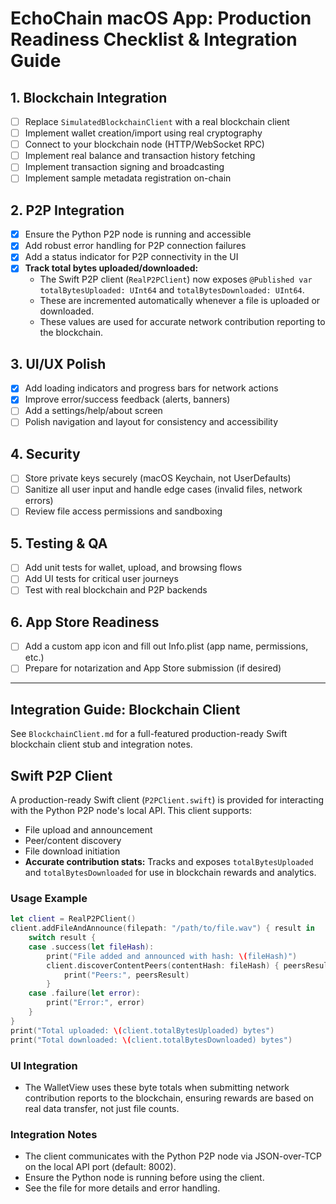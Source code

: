 # EchoChain macOS App: Production Readiness Checklist & Integration Guide

## 1. Blockchain Integration
- [ ] Replace `SimulatedBlockchainClient` with a real blockchain client
- [ ] Implement wallet creation/import using real cryptography
- [ ] Connect to your blockchain node (HTTP/WebSocket RPC)
- [ ] Implement real balance and transaction history fetching
- [ ] Implement transaction signing and broadcasting
- [ ] Implement sample metadata registration on-chain

## 2. P2P Integration
- [x] Ensure the Python P2P node is running and accessible
- [x] Add robust error handling for P2P connection failures
- [x] Add a status indicator for P2P connectivity in the UI
- [x] **Track total bytes uploaded/downloaded:**
    - The Swift P2P client (`RealP2PClient`) now exposes `@Published var totalBytesUploaded: UInt64` and `totalBytesDownloaded: UInt64`.
    - These are incremented automatically whenever a file is uploaded or downloaded.
    - These values are used for accurate network contribution reporting to the blockchain.

## 3. UI/UX Polish
- [x] Add loading indicators and progress bars for network actions
- [x] Improve error/success feedback (alerts, banners)
- [ ] Add a settings/help/about screen
- [ ] Polish navigation and layout for consistency and accessibility

## 4. Security
- [ ] Store private keys securely (macOS Keychain, not UserDefaults)
- [ ] Sanitize all user input and handle edge cases (invalid files, network errors)
- [ ] Review file access permissions and sandboxing

## 5. Testing & QA
- [ ] Add unit tests for wallet, upload, and browsing flows
- [ ] Add UI tests for critical user journeys
- [ ] Test with real blockchain and P2P backends

## 6. App Store Readiness
- [ ] Add a custom app icon and fill out Info.plist (app name, permissions, etc.)
- [ ] Prepare for notarization and App Store submission (if desired)

---

## Integration Guide: Blockchain Client

See `BlockchainClient.md` for a full-featured production-ready Swift blockchain client stub and integration notes.

## Swift P2P Client

A production-ready Swift client (`P2PClient.swift`) is provided for interacting with the Python P2P node's local API. This client supports:
- File upload and announcement
- Peer/content discovery
- File download initiation
- **Accurate contribution stats:** Tracks and exposes `totalBytesUploaded` and `totalBytesDownloaded` for use in blockchain rewards and analytics.

### Usage Example
```swift
let client = RealP2PClient()
client.addFileAndAnnounce(filepath: "/path/to/file.wav") { result in
    switch result {
    case .success(let fileHash):
        print("File added and announced with hash: \(fileHash)")
        client.discoverContentPeers(contentHash: fileHash) { peersResult in
            print("Peers:", peersResult)
        }
    case .failure(let error):
        print("Error:", error)
    }
}
print("Total uploaded: \(client.totalBytesUploaded) bytes")
print("Total downloaded: \(client.totalBytesDownloaded) bytes")
```

### UI Integration
- The WalletView uses these byte totals when submitting network contribution reports to the blockchain, ensuring rewards are based on real data transfer, not just file counts.

### Integration Notes
- The client communicates with the Python P2P node via JSON-over-TCP on the local API port (default: 8002).
- Ensure the Python node is running before using the client.
- See the file for more details and error handling. 